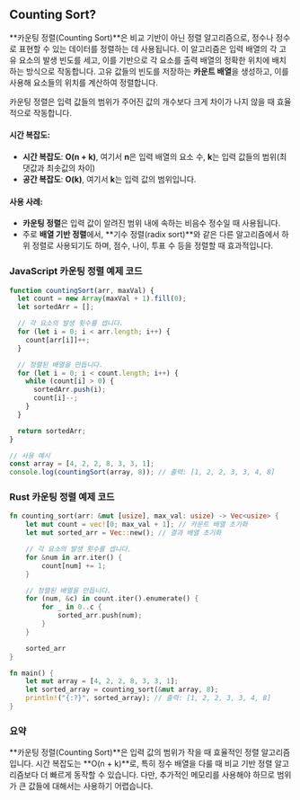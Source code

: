 ## Counting Sort?

**카운팅 정렬(Counting Sort)**은 비교 기반이 아닌 정렬 알고리즘으로, 정수나 정수로 표현할 수 있는 데이터를 정렬하는 데 사용됩니다. 이 알고리즘은 입력 배열의 각 고유 요소의 발생 빈도를 세고, 이를 기반으로 각 요소를 출력 배열의 정확한 위치에 배치하는 방식으로 작동합니다. 고유 값들의 빈도를 저장하는 **카운트 배열**을 생성하고, 이를 사용해 요소들의 위치를 계산하여 정렬합니다.

카운팅 정렬은 입력 값들의 범위가 주어진 값의 개수보다 크게 차이가 나지 않을 때 효율적으로 작동합니다.

#### **시간 복잡도**:

- **시간 복잡도**: **O(n + k)**, 여기서 **n**은 입력 배열의 요소 수, **k**는 입력 값들의 범위(최댓값과 최솟값의 차이)
- **공간 복잡도**: **O(k)**, 여기서 **k**는 입력 값의 범위입니다.

#### **사용 사례**:

- **카운팅 정렬**은 입력 값이 알려진 범위 내에 속하는 비음수 정수일 때 사용됩니다.
- 주로 **배열 기반 정렬**에서, **기수 정렬(radix sort)**와 같은 다른 알고리즘에서 하위 정렬로 사용되기도 하며, 점수, 나이, 투표 수 등을 정렬할 때 효과적입니다.

### **JavaScript 카운팅 정렬 예제 코드**

```javascript
function countingSort(arr, maxVal) {
  let count = new Array(maxVal + 1).fill(0);
  let sortedArr = [];

  // 각 요소의 발생 횟수를 셉니다.
  for (let i = 0; i < arr.length; i++) {
    count[arr[i]]++;
  }

  // 정렬된 배열을 만듭니다.
  for (let i = 0; i < count.length; i++) {
    while (count[i] > 0) {
      sortedArr.push(i);
      count[i]--;
    }
  }

  return sortedArr;
}

// 사용 예시
const array = [4, 2, 2, 8, 3, 3, 1];
console.log(countingSort(array, 8)); // 출력: [1, 2, 2, 3, 3, 4, 8]
```

### **Rust 카운팅 정렬 예제 코드**

```rust
fn counting_sort(arr: &mut [usize], max_val: usize) -> Vec<usize> {
    let mut count = vec![0; max_val + 1]; // 카운트 배열 초기화
    let mut sorted_arr = Vec::new(); // 결과 배열 초기화

    // 각 요소의 발생 횟수를 셉니다.
    for &num in arr.iter() {
        count[num] += 1;
    }

    // 정렬된 배열을 만듭니다.
    for (num, &c) in count.iter().enumerate() {
        for _ in 0..c {
            sorted_arr.push(num);
        }
    }

    sorted_arr
}

fn main() {
    let mut array = [4, 2, 2, 8, 3, 3, 1];
    let sorted_array = counting_sort(&mut array, 8);
    println!("{:?}", sorted_array); // 출력: [1, 2, 2, 3, 3, 4, 8]
}
```

### 요약

**카운팅 정렬(Counting Sort)**은 입력 값의 범위가 작을 때 효율적인 정렬 알고리즘입니다. 시간 복잡도는 **O(n + k)**로, 특히 정수 배열을 다룰 때 비교 기반 정렬 알고리즘보다 더 빠르게 동작할 수 있습니다. 다만, 추가적인 메모리를 사용해야 하므로 범위가 큰 값들에 대해서는 사용하기 어렵습니다.
